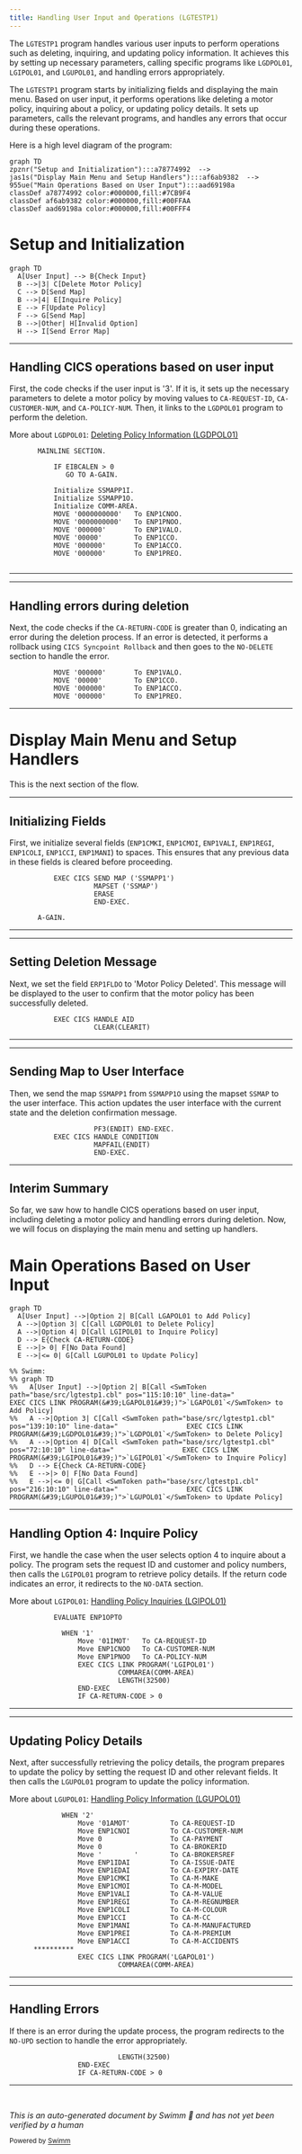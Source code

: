 ```yaml
---
title: Handling User Input and Operations (LGTESTP1)
---
```

The <SwmToken path="base/src/lgtestp1.cbl" pos="11:6:6" line-data="       PROGRAM-ID. LGTESTP1.">`LGTESTP1`</SwmToken> program handles various user inputs to perform operations such as deleting, inquiring, and updating policy information. It achieves this by setting up necessary parameters, calling specific programs like <SwmToken path="base/src/lgtestp1.cbl" pos="139:10:10" line-data="                 EXEC CICS LINK PROGRAM(&#39;LGDPOL01&#39;)">`LGDPOL01`</SwmToken>, <SwmToken path="base/src/lgtestp1.cbl" pos="72:10:10" line-data="                 EXEC CICS LINK PROGRAM(&#39;LGIPOL01&#39;)">`LGIPOL01`</SwmToken>, and <SwmToken path="base/src/lgtestp1.cbl" pos="216:10:10" line-data="                 EXEC CICS LINK PROGRAM(&#39;LGUPOL01&#39;)">`LGUPOL01`</SwmToken>, and handling errors appropriately.

The <SwmToken path="base/src/lgtestp1.cbl" pos="11:6:6" line-data="       PROGRAM-ID. LGTESTP1.">`LGTESTP1`</SwmToken> program starts by initializing fields and displaying the main menu. Based on user input, it performs operations like deleting a motor policy, inquiring about a policy, or updating policy details. It sets up parameters, calls the relevant programs, and handles any errors that occur during these operations.

Here is a high level diagram of the program:

```mermaid
graph TD
zpznr("Setup and Initialization"):::a78774992  --> 
jas1s("Display Main Menu and Setup Handlers"):::af6ab9382  --> 
955ue("Main Operations Based on User Input"):::aad69198a 
classDef a78774992 color:#000000,fill:#7CB9F4
classDef af6ab9382 color:#000000,fill:#00FFAA
classDef aad69198a color:#000000,fill:#00FFF4
```

# Setup and Initialization

```mermaid
graph TD
  A[User Input] --> B{Check Input}
  B -->|3| C[Delete Motor Policy]
  C --> D[Send Map]
  B -->|4| E[Inquire Policy]
  E --> F[Update Policy]
  F --> G[Send Map]
  B -->|Other| H[Invalid Option]
  H --> I[Send Error Map]
```

<SwmSnippet path="/base/src/lgtestp1.cbl" line="30">

---

## Handling CICS operations based on user input

First, the code checks if the user input is '3'. If it is, it sets up the necessary parameters to delete a motor policy by moving values to <SwmToken path="base/src/lgtestp1.cbl" pos="69:9:13" line-data="                 Move &#39;01IMOT&#39;   To CA-REQUEST-ID">`CA-REQUEST-ID`</SwmToken>, <SwmToken path="base/src/lgtestp1.cbl" pos="70:7:11" line-data="                 Move ENP1CNOO   To CA-CUSTOMER-NUM">`CA-CUSTOMER-NUM`</SwmToken>, and <SwmToken path="base/src/lgtestp1.cbl" pos="71:7:11" line-data="                 Move ENP1PNOO   To CA-POLICY-NUM">`CA-POLICY-NUM`</SwmToken>. Then, it links to the <SwmToken path="base/src/lgtestp1.cbl" pos="139:10:10" line-data="                 EXEC CICS LINK PROGRAM(&#39;LGDPOL01&#39;)">`LGDPOL01`</SwmToken> program to perform the deletion.

More about <SwmToken path="base/src/lgtestp1.cbl" pos="139:10:10" line-data="                 EXEC CICS LINK PROGRAM(&#39;LGDPOL01&#39;)">`LGDPOL01`</SwmToken>: <SwmLink doc-title="Deleting Policy Information (LGDPOL01)">[Deleting Policy Information (LGDPOL01)](/.swm/deleting-policy-information-lgdpol01.sf6u0vqb.sw.md)</SwmLink>

```cobol
       MAINLINE SECTION.

           IF EIBCALEN > 0
              GO TO A-GAIN.

           Initialize SSMAPP1I.
           Initialize SSMAPP1O.
           Initialize COMM-AREA.
           MOVE '0000000000'   To ENP1CNOO.
           MOVE '0000000000'   To ENP1PNOO.
           MOVE '000000'       To ENP1VALO.
           MOVE '00000'        To ENP1CCO.
           MOVE '000000'       To ENP1ACCO.
           MOVE '000000'       To ENP1PREO.


```

---

</SwmSnippet>

<SwmSnippet path="/base/src/lgtestp1.cbl" line="40">

---

## Handling errors during deletion

Next, the code checks if the <SwmToken path="base/src/lgtestp1.cbl" pos="76:3:7" line-data="                 IF CA-RETURN-CODE &gt; 0">`CA-RETURN-CODE`</SwmToken> is greater than 0, indicating an error during the deletion process. If an error is detected, it performs a rollback using <SwmToken path="base/src/lgtestp1.cbl" pos="120:3:7" line-data="                   Exec CICS Syncpoint Rollback End-Exec">`CICS Syncpoint Rollback`</SwmToken> and then goes to the <SwmToken path="base/src/lgtestp1.cbl" pos="145:5:7" line-data="                   GO TO NO-DELETE">`NO-DELETE`</SwmToken> section to handle the error.

```cobol
           MOVE '000000'       To ENP1VALO.
           MOVE '00000'        To ENP1CCO.
           MOVE '000000'       To ENP1ACCO.
           MOVE '000000'       To ENP1PREO.
```

---

</SwmSnippet>

# Display Main Menu and Setup Handlers

This is the next section of the flow.

<SwmSnippet path="/base/src/lgtestp1.cbl" line="47">

---

## Initializing Fields

First, we initialize several fields (<SwmToken path="base/src/lgtestp1.cbl" pos="105:3:3" line-data="                 Move ENP1CMKI          To CA-M-MAKE">`ENP1CMKI`</SwmToken>, <SwmToken path="base/src/lgtestp1.cbl" pos="106:3:3" line-data="                 Move ENP1CMOI          To CA-M-MODEL">`ENP1CMOI`</SwmToken>, <SwmToken path="base/src/lgtestp1.cbl" pos="107:3:3" line-data="                 Move ENP1VALI          To CA-M-VALUE">`ENP1VALI`</SwmToken>, <SwmToken path="base/src/lgtestp1.cbl" pos="108:3:3" line-data="                 Move ENP1REGI          To CA-M-REGNUMBER">`ENP1REGI`</SwmToken>, <SwmToken path="base/src/lgtestp1.cbl" pos="109:3:3" line-data="                 Move ENP1COLI          To CA-M-COLOUR">`ENP1COLI`</SwmToken>, <SwmToken path="base/src/lgtestp1.cbl" pos="110:3:3" line-data="                 Move ENP1CCI           To CA-M-CC">`ENP1CCI`</SwmToken>, <SwmToken path="base/src/lgtestp1.cbl" pos="111:3:3" line-data="                 Move ENP1MANI          To CA-M-MANUFACTURED">`ENP1MANI`</SwmToken>) to spaces. This ensures that any previous data in these fields is cleared before proceeding.

```cobol
           EXEC CICS SEND MAP ('SSMAPP1')
                     MAPSET ('SSMAP')
                     ERASE
                     END-EXEC.

       A-GAIN.

```

---

</SwmSnippet>

<SwmSnippet path="/base/src/lgtestp1.cbl" line="54">

---

## Setting Deletion Message

Next, we set the field <SwmToken path="base/src/lgtestp1.cbl" pos="128:3:3" line-data="                   To  ERP1FLDO">`ERP1FLDO`</SwmToken> to 'Motor Policy Deleted'. This message will be displayed to the user to confirm that the motor policy has been successfully deleted.

```cobol
           EXEC CICS HANDLE AID
                     CLEAR(CLEARIT)
```

---

</SwmSnippet>

<SwmSnippet path="/base/src/lgtestp1.cbl" line="56">

---

## Sending Map to User Interface

Then, we send the map <SwmToken path="base/src/lgtestp1.cbl" pos="47:11:11" line-data="           EXEC CICS SEND MAP (&#39;SSMAPP1&#39;)">`SSMAPP1`</SwmToken> from <SwmToken path="base/src/lgtestp1.cbl" pos="36:3:3" line-data="           Initialize SSMAPP1O.">`SSMAPP1O`</SwmToken> using the mapset <SwmToken path="base/src/lgtestp1.cbl" pos="48:5:5" line-data="                     MAPSET (&#39;SSMAP&#39;)">`SSMAP`</SwmToken> to the user interface. This action updates the user interface with the current state and the deletion confirmation message.

```cobol
                     PF3(ENDIT) END-EXEC.
           EXEC CICS HANDLE CONDITION
                     MAPFAIL(ENDIT)
                     END-EXEC.
```

---

</SwmSnippet>

## Interim Summary

So far, we saw how to handle CICS operations based on user input, including deleting a motor policy and handling errors during deletion. Now, we will focus on displaying the main menu and setting up handlers.

# Main Operations Based on User Input

```mermaid
graph TD
  A[User Input] -->|Option 2| B[Call LGAPOL01 to Add Policy]
  A -->|Option 3| C[Call LGDPOL01 to Delete Policy]
  A -->|Option 4| D[Call LGIPOL01 to Inquire Policy]
  D --> E{Check CA-RETURN-CODE}
  E -->|> 0| F[No Data Found]
  E -->|<= 0| G[Call LGUPOL01 to Update Policy]

%% Swimm:
%% graph TD
%%   A[User Input] -->|Option 2| B[Call <SwmToken path="base/src/lgtestp1.cbl" pos="115:10:10" line-data="                 EXEC CICS LINK PROGRAM(&#39;LGAPOL01&#39;)">`LGAPOL01`</SwmToken> to Add Policy]
%%   A -->|Option 3| C[Call <SwmToken path="base/src/lgtestp1.cbl" pos="139:10:10" line-data="                 EXEC CICS LINK PROGRAM(&#39;LGDPOL01&#39;)">`LGDPOL01`</SwmToken> to Delete Policy]
%%   A -->|Option 4| D[Call <SwmToken path="base/src/lgtestp1.cbl" pos="72:10:10" line-data="                 EXEC CICS LINK PROGRAM(&#39;LGIPOL01&#39;)">`LGIPOL01`</SwmToken> to Inquire Policy]
%%   D --> E{Check CA-RETURN-CODE}
%%   E -->|> 0| F[No Data Found]
%%   E -->|<= 0| G[Call <SwmToken path="base/src/lgtestp1.cbl" pos="216:10:10" line-data="                 EXEC CICS LINK PROGRAM(&#39;LGUPOL01&#39;)">`LGUPOL01`</SwmToken> to Update Policy]
```

<SwmSnippet path="/base/src/lgtestp1.cbl" line="66">

---

## Handling Option 4: Inquire Policy

First, we handle the case when the user selects option 4 to inquire about a policy. The program sets the request ID and customer and policy numbers, then calls the <SwmToken path="base/src/lgtestp1.cbl" pos="72:10:10" line-data="                 EXEC CICS LINK PROGRAM(&#39;LGIPOL01&#39;)">`LGIPOL01`</SwmToken> program to retrieve policy details. If the return code indicates an error, it redirects to the <SwmToken path="base/src/lgtestp1.cbl" pos="77:5:7" line-data="                   GO TO NO-DATA">`NO-DATA`</SwmToken> section.

More about <SwmToken path="base/src/lgtestp1.cbl" pos="72:10:10" line-data="                 EXEC CICS LINK PROGRAM(&#39;LGIPOL01&#39;)">`LGIPOL01`</SwmToken>: <SwmLink doc-title="Handling Policy Inquiries (LGIPOL01)">[Handling Policy Inquiries (LGIPOL01)](/.swm/handling-policy-inquiries-lgipol01.q1xuxpj6.sw.md)</SwmLink>

```cobol
           EVALUATE ENP1OPTO

             WHEN '1'
                 Move '01IMOT'   To CA-REQUEST-ID
                 Move ENP1CNOO   To CA-CUSTOMER-NUM
                 Move ENP1PNOO   To CA-POLICY-NUM
                 EXEC CICS LINK PROGRAM('LGIPOL01')
                           COMMAREA(COMM-AREA)
                           LENGTH(32500)
                 END-EXEC
                 IF CA-RETURN-CODE > 0
```

---

</SwmSnippet>

<SwmSnippet path="/base/src/lgtestp1.cbl" line="97">

---

## Updating Policy Details

Next, after successfully retrieving the policy details, the program prepares to update the policy by setting the request ID and other relevant fields. It then calls the <SwmToken path="base/src/lgtestp1.cbl" pos="216:10:10" line-data="                 EXEC CICS LINK PROGRAM(&#39;LGUPOL01&#39;)">`LGUPOL01`</SwmToken> program to update the policy information.

More about <SwmToken path="base/src/lgtestp1.cbl" pos="216:10:10" line-data="                 EXEC CICS LINK PROGRAM(&#39;LGUPOL01&#39;)">`LGUPOL01`</SwmToken>: <SwmLink doc-title="Handling Policy Information (LGUPOL01)">[Handling Policy Information (LGUPOL01)](/.swm/handling-policy-information-lgupol01.uutnl1xi.sw.md)</SwmLink>

```cobol
             WHEN '2'
                 Move '01AMOT'          To CA-REQUEST-ID
                 Move ENP1CNOI          To CA-CUSTOMER-NUM
                 Move 0                 To CA-PAYMENT
                 Move 0                 To CA-BROKERID
                 Move '        '        To CA-BROKERSREF
                 Move ENP1IDAI          To CA-ISSUE-DATE
                 Move ENP1EDAI          To CA-EXPIRY-DATE
                 Move ENP1CMKI          To CA-M-MAKE
                 Move ENP1CMOI          To CA-M-MODEL
                 Move ENP1VALI          To CA-M-VALUE
                 Move ENP1REGI          To CA-M-REGNUMBER
                 Move ENP1COLI          To CA-M-COLOUR
                 Move ENP1CCI           To CA-M-CC
                 Move ENP1MANI          To CA-M-MANUFACTURED
                 Move ENP1PREI          To CA-M-PREMIUM
                 Move ENP1ACCI          To CA-M-ACCIDENTS
      **********
                 EXEC CICS LINK PROGRAM('LGAPOL01')
                           COMMAREA(COMM-AREA)
```

---

</SwmSnippet>

<SwmSnippet path="/base/src/lgtestp1.cbl" line="117">

---

## Handling Errors

If there is an error during the update process, the program redirects to the <SwmToken path="base/src/lgtestp1.cbl" pos="221:5:7" line-data="                   GO TO NO-UPD">`NO-UPD`</SwmToken> section to handle the error appropriately.

```cobol
                           LENGTH(32500)
                 END-EXEC
                 IF CA-RETURN-CODE > 0
```

---

</SwmSnippet>

&nbsp;

*This is an auto-generated document by Swimm 🌊 and has not yet been verified by a human*

<SwmMeta version="3.0.0" repo-id="Z2l0aHViJTNBJTNBa3luZHJ5bC1jaWNzLWdlbmFwcCUzQSUzQVN3aW1tLURlbW8=" repo-name="kyndryl-cics-genapp"><sup>Powered by [Swimm](/)</sup></SwmMeta>
